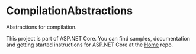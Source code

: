 CompilationAbstractions
=======================

Abstractions for compilation.

This project is part of ASP.NET Core. You can find samples, documentation and getting started instructions for ASP.NET Core at the [Home](https://github.com/aspnet/home) repo.
